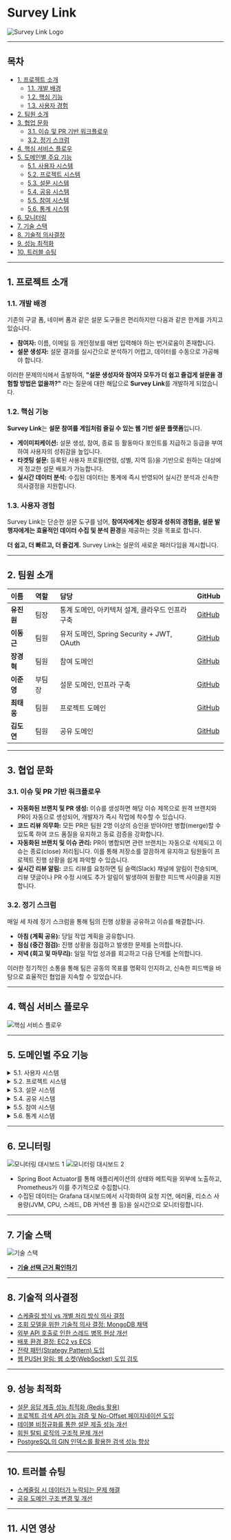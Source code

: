 # Survey Link

![Survey Link Logo](images/surveylink.png)

---

## 목차

- [1. 프로젝트 소개](#1-프로젝트-소개)
    - [1.1. 개발 배경](#11-개발-배경)
    - [1.2. 핵심 기능](#12-핵심-기능)
    - [1.3. 사용자 경험](#13-사용자-경험)
- [2. 팀원 소개](#2-팀원-소개)
- [3. 협업 문화](#3-협업-문화)
    - [3.1. 이슈 및 PR 기반 워크플로우](#31-이슈-및-pr-기반-워크플로우)
    - [3.2. 정기 스크럼](#32-정기-스크럼)
- [4. 핵심 서비스 플로우](#4-핵심-서비스-플로우)
- [5. 도메인별 주요 기능](#5-도메인별-주요-기능)
    - [5.1. 사용자 시스템](#51-사용자-시스템)
    - [5.2. 프로젝트 시스템](#52-프로젝트-시스템)
    - [5.3. 설문 시스템](#53-설문-시스템)
    - [5.4. 공유 시스템](#54-공유-시스템)
    - [5.5. 참여 시스템](#55-참여-시스템)
    - [5.6. 통계 시스템](#56-통계-시스템)
- [6. 모니터링](#6-모니터링)
- [7. 기술 스택](#7-기술-스택)
- [8. 기술적 의사결정](#8-기술적-의사결정)
- [9. 성능 최적화](#9-성능-최적화)
- [10. 트러블 슈팅](#10-트러블-슈팅)

---

## 1. 프로젝트 소개

### 1.1. 개발 배경

기존의 구글 폼, 네이버 폼과 같은 설문 도구들은 편리하지만 다음과 같은 한계를 가지고 있습니다.

- **참여자:** 이름, 이메일 등 개인정보를 매번 입력해야 하는 번거로움이 존재합니다.
- **설문 생성자:** 설문 결과를 실시간으로 분석하기 어렵고, 데이터를 수동으로 가공해야 합니다.

이러한 문제의식에서 출발하여, **"설문 생성자와 참여자 모두가 더 쉽고 즐겁게 설문을 경험할 방법은 없을까?"** 라는 질문에 대한 해답으로 **Survey Link**를 개발하게 되었습니다.

### 1.2. 핵심 기능

**Survey Link**는 **설문 참여를 게임처럼 즐길 수 있는 웹 기반 설문 플랫폼**입니다.

- **게이미피케이션:** 설문 생성, 참여, 종료 등 활동마다 포인트를 지급하고 등급을 부여하여 사용자의 성취감을 높입니다.
- **타겟팅 설문:** 등록된 사용자 프로필(연령, 성별, 지역 등)을 기반으로 원하는 대상에게 정교한 설문 배포가 가능합니다.
- **실시간 데이터 분석:** 수집된 데이터는 통계에 즉시 반영되어 실시간 분석과 신속한 의사결정을 지원합니다.

### 1.3. 사용자 경험

Survey Link는 단순한 설문 도구를 넘어, **참여자에게는 성장과 성취의 경험을, 설문 발행자에게는 효율적인 데이터 수집 및 분석 환경**을 제공하는 것을 목표로 합니다.

**더 쉽고, 더 빠르고, 더 즐겁게.** Survey Link는 설문의 새로운 패러다임을 제시합니다.

---

## 2. 팀원 소개

| 이름      | 역할  | 담당                                   | GitHub                                  |
|:--------|:----|:-------------------------------------|:----------------------------------------|
| **유진원** | 팀장  | 통계 도메인, 아키텍처 설계, 클라우드 인프라 구축         | [GitHub](https://github.com/Jindnjs)    |
| **이동근** | 팀원  | 유저 도메인, Spring Security + JWT, OAuth | [GitHub](https://github.com/DG0702)     |
| **장경혁** | 팀원  | 참여 도메인                               | [GitHub](https://github.com/kcc5107)    |
| **이준영** | 부팀장 | 설문 도메인, 인프라 구축                       | [GitHub](https://github.com/LJY981008)  |
| **최태웅** | 팀원  | 프로젝트 도메인                             | [GitHub](https://github.com/taeung515)  |
| **김도연** | 팀원  | 공유 도메인                               | [GitHub](https://github.com/easter1201) |

---

## 3. 협업 문화

### 3.1. 이슈 및 PR 기반 워크플로우

- **자동화된 브랜치 및 PR 생성:** 이슈를 생성하면 해당 이슈 제목으로 원격 브랜치와 PR이 자동으로 생성되어, 개발자가 즉시 작업에 착수할 수 있습니다.
- **코드 리뷰 의무화:** 모든 PR은 팀원 2명 이상의 승인을 받아야만 병합(merge)할 수 있도록 하여 코드 품질을 유지하고 동료 검증을 강화합니다.
- **자동화된 브랜치 및 이슈 관리:** PR이 병합되면 관련 브랜치는 자동으로 삭제되고 이슈는 종료(close) 처리됩니다. 이를 통해 저장소를 깔끔하게 유지하고 팀원들이 프로젝트 진행 상황을 쉽게 파악할 수
  있습니다.
- **실시간 리뷰 알림:** 코드 리뷰를 요청하면 팀 슬랙(Slack) 채널에 알림이 전송되며, 리뷰 댓글이나 PR 수정 시에도 추가 알림이 발생하여 원활한 피드백 사이클을 지원합니다.

### 3.2. 정기 스크럼

매일 세 차례 정기 스크럼을 통해 팀의 진행 상황을 공유하고 이슈를 해결합니다.

- **아침 (계획 공유):** 당일 작업 계획을 공유합니다.
- **점심 (중간 점검):** 진행 상황을 점검하고 발생한 문제를 논의합니다.
- **저녁 (회고 및 마무리):** 일일 작업 성과를 회고하고 다음 단계를 논의합니다.

이러한 정기적인 소통을 통해 팀은 공동의 목표를 명확히 인지하고, 신속한 피드백을 바탕으로 효율적인 협업을 지속할 수 있었습니다.

---

## 4. 핵심 서비스 플로우

![핵심 서비스 플로우](images/핵심서비스플로우.png)

---

## 5. 도메인별 주요 기능

<details>
<summary>5.1. 사용자 시스템</summary>

#### ✨ 로그인 플로우

![로그인 플로우](images/로그인플로우.png)

- **기능:** 사용자가 서비스에 접근하기 위한 인증 절차를 담당합니다.
- **특징:** 자체 회원가입 및 로그인(Local)과 OAuth 2.0(카카오, 네이버, 구글)을 이용한 소셜 로그인을 모두 지원합니다.

</details>

<details>
<summary>5.2. 프로젝트 시스템</summary>

#### ✨ 프로젝트 생성 및 검색 플로우

![프로젝트 플로우](images/프로젝트_플로우.png)

- **프로젝트 생성·관리**: 신규 프로젝트를 생성하며, 설정된 기간(Period)에 따라 상태가 자동으로 변경되도록 스케줄링합니다.

- **프로젝트 검색**: Trigram 인덱스를 활용하여 부분 검색과 오타 검색을 지원하며, No-Offset 페이지네이션을 적용하여 대용량 데이터 조회 성능을 개선했습니다.

- **도메인 이벤트 기반 처리**: 매니저/멤버 추가, 상태 변경, 삭제 등 주요 동작 시 도메인 이벤트를 발행하며, 이벤트 리스너에서 메시지 브로커(RabbitMQ 등)로 전달하여 타 도메인과 연계되도록 처리했습니다.

- **동시 참여 제한 및 낙관적 락**: Project 엔티티에 @Version 필드를 적용하여 동시 업데이트 충돌을 방지하며, 최대 인원 수(maxMembers) 제한 및 중복 가입 검증을 수행했습니다. 또한 (project_id, user_id) 유니크 제약 조건을 통해 중복 참여를 차단했습니다.

</details>

<details>
<summary>5.3. 설문 시스템</summary>

#### ✨ 설문 생성 및 조회 플로우

![설문 플로우](images/설문_플로우.png)

- **설문 생성:** 프로젝트 담당자 또는 권한을 가진 사용자가 설문을 생성합니다. 생성 시 읽기 모델(Read Model)을 동기화하고, 지연 이벤트(Delayed Event)를 통해 설문 시작 및 종료를
  제어합니다.
- **설문 조회:** 읽기 모델을 사용하여 조회 성능을 최적화했으며, 스케줄링을 통해 참여자 수를 주기적으로 갱신합니다.

</details>

<details>
<summary>5.4. 공유 시스템</summary>

- (내용 추가 필요)

</details>

<details>
<summary>5.5. 참여 시스템</summary>

#### ✨ 설문 응답 제출 플로우

![설문 응답 제출 플로우](images/설문_응답제출_플로우.png)

- **기능:** 사용자가 특정 설문에 대한 답변을 제출하는 핵심 기능입니다.
- **동작:** 설문 응답이 저장되면, 관련 처리를 위해 `ParticipationCreated` 이벤트를 발행(publish)합니다.

</details>

<details>
<summary>5.6. 통계 시스템</summary>

#### ✨ 통계 집계 및 조회 플로우

![통계 플로우](images/통계_플로우.png)

- **통계 집계:** 이벤트 기반으로 통계 데이터를 수신하여 Elasticsearch에 색인합니다.
- **통계 조회:** Elasticsearch의 Aggregation 기능을 활용하여 집계된 데이터를 효율적으로 조회하고 반환합니다.

</details>

---

## 6. 모니터링

![모니터링 대시보드 1](images/monitoring1.png)
![모니터링 대시보드 2](images/monitoring2.png)

- Spring Boot Actuator를 통해 애플리케이션의 상태와 메트릭을 외부에 노출하고, Prometheus가 이를 주기적으로 수집합니다.
- 수집된 데이터는 Grafana 대시보드에서 시각화하여 요청 지연, 에러율, 리소스 사용량(JVM, CPU, 스레드, DB 커넥션 풀 등)을 실시간으로 모니터링합니다.

---

## 7. 기술 스택

![기술 스택](images/기술스택.png)

- **[기술 선택 근거 확인하기](https://www.notion.so/teamsparta/2322dc3ef51480f8b74ff6455fca4917)**

---

## 8. 기술적 의사결정

- [스케줄링 방식 vs 개별 처리 방식 의사 결정](https://www.notion.so/teamsparta/vs-2542dc3ef51480d18141d940af62388e)
- [조회 모델을 위한 기술적 의사 결정: MongoDB 채택](https://www.notion.so/teamsparta/MongoDB-2542dc3ef514802389aff6fb59470acb)
- [외부 API 호출로 인한 스레드 병목 현상 개선](https://www.notion.so/teamsparta/API-2542dc3ef5148037ac82e307365c1f72)
- [배포 환경 결정: EC2 vs ECS](https://www.notion.so/teamsparta/EC2-vs-ECS-2542dc3ef51480b18997ca8eeb090a88)
- [전략 패턴(Strategy Pattern) 도입](https://www.notion.so/teamsparta/EC2-vs-ECS-2542dc3ef51480b18997ca8eeb090a88)
- [웹 PUSH 알림: 웹 소켓(WebSocket) 도입 검토](https://www.notion.so/teamsparta/2552dc3ef51480b4abfac5763b3ffe05)

---

## 9. 성능 최적화

- [설문 응답 제출 성능 최적화 (Redis 활용)](https://www.notion.so/teamsparta/Redis-2542dc3ef514809bbd55c5fae2e1e08a)
- [프로젝트 검색 API 성능 검증 및 No-Offset 페이지네이션 도입](https://www.notion.so/teamsparta/API-NoOffset-2542dc3ef51480afaf75f539d821afe4)
- [테이블 비정규화를 통한 설문 제출 성능 개선](https.notion.so/teamsparta/2542dc3ef51480609d96d9cd20ab9d8c)
- [회원 탈퇴 로직의 구조적 문제 개선](https://www.notion.so/teamsparta/2542dc3ef51480dca912c246719869bf)
- [PostgreSQL의 GIN 인덱스를 활용한 검색 성능 향상](https://www.notion.so/teamsparta/PostgreSQL-GIN-Index-2542dc3ef5148058b9bfef04a4864633)

---

## 10. 트러블 슈팅

- [스케줄링 시 데이터가 누락되는 문제 해결](https://www.notion.so/teamsparta/2542dc3ef51480dea65dcc813544ca12)
- [공유 도메인 구조 변경 및 개선](https://www.notion.so/teamsparta/2552dc3ef51480a997dbd8965800621e)

---

## 11. 시연 영상

